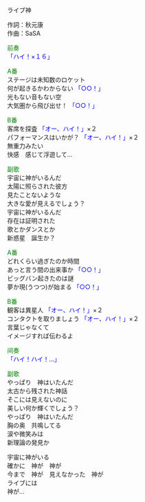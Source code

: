ライブ神  
  
作詞：秋元康  
作曲：SaSA  
  
<font color=green>前奏</font>  
<font color=blue>「ハイ！×１６」</font>   
  
<font color=green>A番</font>  
ステージは未知数のロケット  
何が起きるかわからない <font color=blue>「○○！」</font>   
光もない音もない空  
大気圏から飛び出せ！ <font color=blue>「○○！」</font>   
  
<font color=green>B番</font>  
客席を探査 <font color=blue>「オー、ハイ！」</font>×２   
パフォーマンスはいかが？ <font color=blue>「オー、ハイ！」</font>×２   
無重力みたい  
快感　感じて浮遊して…  
  
<font color=green>副歌</font>  
宇宙に神がいるんだ  
太陽に照らされた彼方  
見たことないような  
大きな愛が見えるでしょう？  
宇宙に神がいるんだ  
存在は証明された  
歌とかダンスとか  
新惑星　誕生か？  
  
<font color=green>A番</font>  
どれくらい過ぎたのか時間  
あっと言う間の出来事か <font color=blue>「○○！」</font>   
ビッグバン起きたのは謎  
夢か現(うつつ)が始まる <font color=blue>「○○！」</font>   
  
<font color=green>B番</font>  
観客は異星人 <font color=blue>「オー、ハイ！」</font>×２   
コンタクトを取りましょう <font color=blue>「オー、ハイ！」</font>×２   
言葉じゃなくて  
イメージすれば伝わるよ  
  
<font color=green>间奏</font>  
<font color=blue>「ハイ！ハイ！…」</font>   
  
<font color=green>副歌</font>  
やっぱり　神はいたんだ  
太古から残された神話  
そこには見えないのに  
美しい何か輝くでしょう？  
やっぱり　神はいたんだ  
胸の奥　共鳴してる  
涙や微笑みは  
新理論の発見か  
  
宇宙に神がいる  
確かに　神が　神が  
今まで　神が　見えなかった　神が  
ライブには  
神が…  
